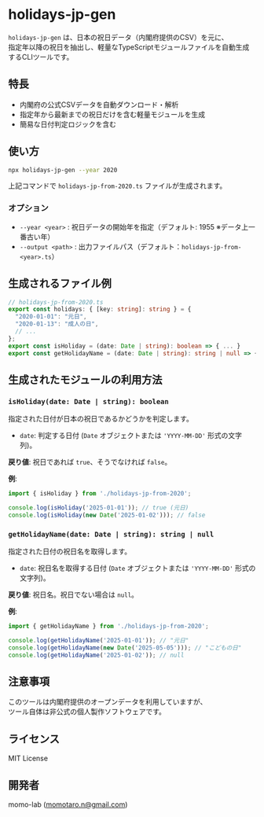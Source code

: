 # holidays-jp-gen

`holidays-jp-gen` は、日本の祝日データ（内閣府提供のCSV）を元に、  
指定年以降の祝日を抽出し、軽量なTypeScriptモジュールファイルを自動生成するCLIツールです。

## 特長

- 内閣府の公式CSVデータを自動ダウンロード・解析
- 指定年から最新までの祝日だけを含む軽量モジュールを生成
- 簡易な日付判定ロジックを含む

## 使い方

```bash
npx holidays-jp-gen --year 2020
```

上記コマンドで `holidays-jp-from-2020.ts` ファイルが生成されます。

### オプション

- `--year <year>` : 祝日データの開始年を指定（デフォルト: 1955 ※データ上一番古い年）
- `--output <path>` : 出力ファイルパス（デフォルト：`holidays-jp-from-<year>.ts`）

## 生成されるファイル例

```ts
// holidays-jp-from-2020.ts
export const holidays: { [key: string]: string } = {
  "2020-01-01": "元日",
  "2020-01-13": "成人の日",
  // ...
};
export const isHoliday = (date: Date | string): boolean => { ... }
export const getHolidayName = (date: Date | string): string | null => { ... }
```

## 生成されたモジュールの利用方法

### `isHoliday(date: Date | string): boolean`

指定された日付が日本の祝日であるかどうかを判定します。

- `date`: 判定する日付 (`Date` オブジェクトまたは `'YYYY-MM-DD'` 形式の文字列)。

**戻り値**: 祝日であれば `true`、そうでなければ `false`。

**例**:

```ts
import { isHoliday } from './holidays-jp-from-2020';

console.log(isHoliday('2025-01-01')); // true (元日)
console.log(isHoliday(new Date('2025-01-02'))); // false
```

### `getHolidayName(date: Date | string): string | null`

指定された日付の祝日名を取得します。

- `date`: 祝日名を取得する日付 (`Date` オブジェクトまたは `'YYYY-MM-DD'` 形式の文字列)。

**戻り値**: 祝日名。祝日でない場合は `null`。

**例**:

```ts
import { getHolidayName } from './holidays-jp-from-2020';

console.log(getHolidayName('2025-01-01')); // "元日"
console.log(getHolidayName(new Date('2025-05-05'))); // "こどもの日"
console.log(getHolidayName('2025-01-02')); // null
```

## 注意事項

このツールは内閣府提供のオープンデータを利用していますが、  
ツール自体は非公式の個人製作ソフトウェアです。

## ライセンス

MIT License

## 開発者

momo-lab (<momotaro.n@gmail.com>)
